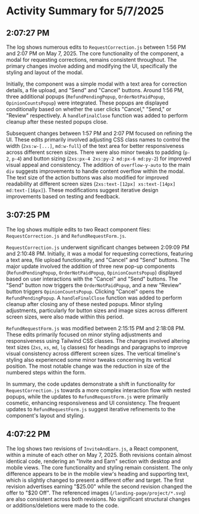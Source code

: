 # Activity Summary for 5/7/2025

## 2:07:27 PM
The log shows numerous edits to `RequestCorrection.js` between 1:56 PM and 2:07 PM on May 7, 2025.  The core functionality of the component, a modal for requesting corrections, remains consistent throughout.  The primary changes involve adding and modifying the UI, specifically the styling and layout of the modal.

Initially, the component was a simple modal with a text area for correction details, a file upload, and "Send" and "Cancel" buttons.  Around 1:56 PM, three additional popups (`RefundPendingPopup`, `OrderNotPaidPopup`, `OpinionCountsPopup`) were integrated. These popups are displayed conditionally based on whether the user clicks "Cancel," "Send," or "Review" respectively. A `handleFinalClose` function was added to perform cleanup after these nested popups close.

Subsequent changes between 1:57 PM and 2:07 PM focused on refining the UI.  These edits primarily involved adjusting CSS class names to control the width (`2xs:w-[...]`, `md:w-full`) of the text area for better responsiveness across different screen sizes.  There were also minor tweaks to padding (`p-2`, `p-4`) and button sizing (`2xs:px-4 2xs:py-2 md:px-6 md:py-2`) for improved visual appeal and consistency. The addition of `overflow-y-auto` to the main `div` suggests improvements to handle content overflow within the modal.  The text size of the action buttons was also modified for improved readability at different screen sizes (`2xs:text-[12px] xs:text-[14px] md:text-[16px]`).  These modifications suggest iterative design improvements based on testing and feedback.


## 3:07:25 PM
The log shows multiple edits to two React component files: `RequestCorrection.js` and `RefundRequestForm.js`.

`RequestCorrection.js` underwent significant changes between 2:09:09 PM and 2:10:48 PM.  Initially, it was a modal for requesting corrections, featuring a text area, file upload functionality, and "Cancel" and "Send" buttons.  The major update involved the addition of three new pop-up components (`RefundPendingPopup`, `OrderNotPaidPopup`, `OpinionCountsPopup`) displayed based on user interactions with the "Cancel" and "Send" buttons.  The "Send" button now triggers the `OrderNotPaidPopup`, and a new "Review" button triggers `OpinionCountsPopup`. Clicking "Cancel" opens the `RefundPendingPopup`.  A `handleFinalClose` function was added to perform cleanup after closing any of these nested popups. Minor styling adjustments, particularly for button sizes and image sizes across different screen sizes,  were also made within this period.

`RefundRequestForm.js` was modified between 2:15:15 PM and 2:18:08 PM. These edits primarily focused on minor styling adjustments and responsiveness using Tailwind CSS classes.  The changes involved altering text sizes (`2xs`, `xs`, `md`, `lg` classes) for headings and paragraphs to improve visual consistency across different screen sizes. The vertical timeline's styling also experienced some minor tweaks concerning its vertical position.  The most notable change was the reduction in size of the numbered steps within the form.

In summary, the code updates demonstrate a shift in functionality for `RequestCorrection.js` towards a more complex interaction flow with nested popups, while the updates to `RefundRequestForm.js` were primarily cosmetic, enhancing responsiveness and UI consistency.  The frequent updates to `RefundRequestForm.js` suggest iterative refinements to the component's layout and styling.


## 4:07:22 PM
The log shows two revisions of `InviteAndEarn.js`, a React component,  within a minute of each other on May 7, 2025.  Both revisions contain almost identical code, rendering an "Invite and Earn" section with desktop and mobile views. The core functionality and styling remain consistent. The only difference appears to be in the mobile view's heading and supporting text, which is slightly changed to present a different offer and target.  The first revision advertises earning "$25.00" while the second revision changed the offer to "$20 Off".  The referenced images (`/landing-page/project/*.svg`) are also consistent across both revisions.  No significant structural changes or additions/deletions were made to the code.
